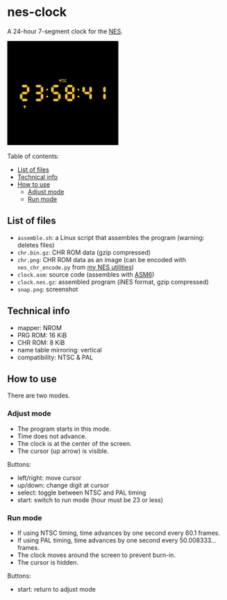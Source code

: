 # nes-clock
A 24-hour 7-segment clock for the [NES](https://en.wikipedia.org/wiki/Nintendo_Entertainment_System).

![screenshot](snap.png)

Table of contents:
* [List of files](#list-of-files)
* [Technical info](#technical-info)
* [How to use](#how-to-use)
  * [Adjust mode](#adjust-mode)
  * [Run mode](#run-mode)

## List of files
* `assemble.sh`: a Linux script that assembles the program (warning: deletes files)
* `chr.bin.gz`: CHR ROM data (gzip compressed)
* `chr.png`: CHR ROM data as an image (can be encoded with `nes_chr_encode.py` from [my NES utilities](https://github.com/qalle2/nes-util))
* `clock.asm`: source code (assembles with [ASM6](https://www.romhacking.net/utilities/674/))
* `clock.nes.gz`: assembled program (iNES format, gzip compressed)
* `snap.png`: screenshot

## Technical info
* mapper: NROM
* PRG ROM: 16 KiB
* CHR ROM: 8 KiB
* name table mirroring: vertical
* compatibility: NTSC &amp; PAL

## How to use
There are two modes.

### Adjust mode
* The program starts in this mode.
* Time does not advance.
* The clock is at the center of the screen.
* The cursor (up arrow) is visible.

Buttons:
* left/right: move cursor
* up/down: change digit at cursor
* select: toggle between NTSC and PAL timing
* start: switch to run mode (hour must be 23 or less)

### Run mode
* If using NTSC timing, time advances by one second every 60.1 frames.
* If using PAL timing, time advances by one second every 50.008333&hellip; frames.
* The clock moves around the screen to prevent burn-in.
* The cursor is hidden.

Buttons:
* start: return to adjust mode
